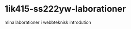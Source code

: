 1ik415-ss222yw-laborationer
===========================

mina laborationer i webbteknisk introdution
